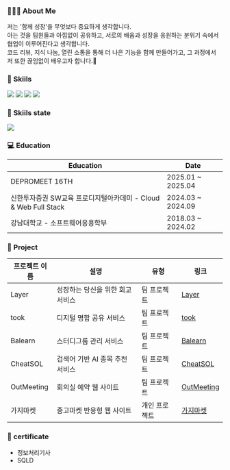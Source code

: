 ### 🧑🏻‍💻 About Me
저는 '함께 성장'을 무엇보다 중요하게 생각합니다.<br/>
아는 것을 팀원들과 아낌없이 공유하고, 서로의 배움과 성장을 응원하는 분위기 속에서 협업이 이루어진다고 생각합니다. <br/>
코드 리뷰, 지식 나눔, 열린 소통을 통해 더 나은 기능을 함께 만들어가고, 그 과정에서 저 또한 끊임없이 배우고자 합니다.👏

<div>
  
</div>

### 🙏 Skiils
<div>
  <img src="https://img.shields.io/badge/javascript-F7DF1E?style=for-the-badge&logo=javascript&logoColor=white"/>
  <img src="https://img.shields.io/badge/TypeScript-3178C6?style=for-the-badge&logo=typescript&logoColor=white"/>
  <img src="https://img.shields.io/badge/react-61DAFB?style=for-the-badge&logo=react&logoColor=white"/>
  <img src="https://img.shields.io/badge/Next.js-000000?style=for-the-badge&logo=next.js&logoColor=white"/>

  

</div>

### 🚀 Skiils state
<picture>
  <source
    srcset="https://github-readme-stats.vercel.app/api?username=JaeIn1&show_icons=true&theme=dark"
    media="(prefers-color-scheme: dark)"
  />
  <source
    srcset="https://github-readme-stats.vercel.app/api?username=JaeIn1&show_icons=true"
    media="(prefers-color-scheme: light), (prefers-color-scheme: no-preference)"
  />
  <img src="https://github-readme-stats.vercel.app/api?username=JaeIn1&show_icons=true" />
</picture>

### 💻 Education
| **Education**                              | **Date**               |
|--------------------------------------------|-------------------------|
| DEPROMEET 16TH | 2025.01 ~ 2025.04     |
| 신한투자증권 SW교육 프로디지털아카데미 - Cloud & Web Full Stack | 2024.03 ~ 2024.09      |
| 강남대학교 - 소프트웨어응용학부               | 2018.03 ~ 2024.02      |

### 🐼 Project

| 프로젝트 이름         | 설명                                             | 유형         | 링크                                                     |
| --------------------- | ------------------------------------------------ | ------------ | -------------------------------------------------------- |
| Layer            | 성장하는 당신을 위한 회고 서비스 | 팀 프로젝트  | [Layer](https://github.com/depromeet/layer)                 |
| took            | 디지털 명함 공유 서비스 | 팀 프로젝트  | [took](https://github.com/depromeet/Took-FE)                 |
| Balearn            | 스터디그룹 관리 서비스 | 팀 프로젝트  | [Balearn](https://github.com/Jibsa-team)                 |
| CheatSOL             | 검색어 기반 AI 종목 추천 서비스 | 팀 프로젝트  | [CheatSOL](https://github.com/CheatSOL)                 |
| OutMeeting           | 회의실 예약 웹 사이트                              | 팀 프로젝트  | [OutMeeting](https://github.com/self-directed-project)  |
| 가지마켓              | 중고마켓 반응형 웹 사이트                          | 개인 프로젝트 | [가지마켓](https://github.com/JaeIn1/frontend-portfolio) |


### 🚀 certificate
* 정보처리기사
* SQLD
